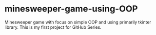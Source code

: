 # minesweeper-game-using-OOP
Minesweeper game with focus on simple OOP and using primarily tkinter library. This is my first project for GitHub Series.

